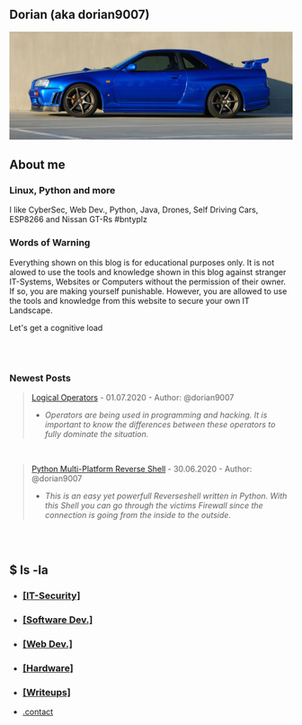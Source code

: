       
## Dorian (aka dorian9007)

![Image](r34.jpg)

## About me 

### Linux, Python and more

I like CyberSec, Web Dev., Python, Java, Drones, Self Driving Cars, ESP8266 and Nissan GT-Rs #bntyplz

### Words of Warning

Everything shown on this blog is for educational purposes only. It is not alowed to use the tools and knowledge shown in this blog against
stranger IT-Systems, Websites or Computers without the permission of their owner. If so, you are making yourself punishable. However, you are allowed
to use the tools and knowledge from this website to secure your own IT Landscape.

Let's get a cognitive load

<br>
<br>

### Newest Posts

> [Logical Operators](logical-operators.md) - 01.07.2020 - Author: @dorian9007
>  - _Operators are being used in programming and hacking. It is important to know the differences between these operators to fully dominate the situation._

<br>

> [Python Multi-Platform Reverse Shell](py-shell.md) - 30.06.2020 - Author: @dorian9007
>  - _This is an easy yet powerfull Reverseshell written in Python. With this Shell you can go through the victims Firewall since the connection is going from the inside to the outside._

<br>
<br>

## $ ls -la

* ### [[IT-Security]](it-security.md)

* ### [[Software Dev.]](software-dev.md)

* ### [[Web Dev.]](web-dev.md)

* ### [[Hardware]](hardware-stuff.md)

* ### [[Writeups]](general-stuff.md)

* [.contact](contact.md)

<br>
